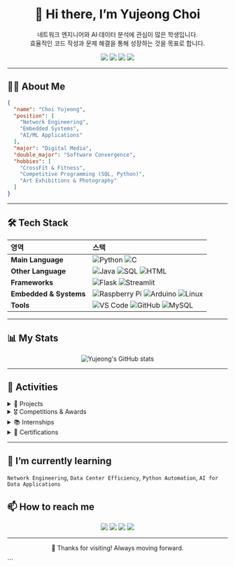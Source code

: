 <!-- 프로필 헤더 -->
<div align="center">

# 👋 Hi there, I’m **Yujeong Choi**  
네트워크 엔지니어와 AI·데이터 분석에 관심이 많은 학생입니다.  
효율적인 코드 작성과 문제 해결을 통해 성장하는 것을 목표로 합니다.

<!-- 소셜 배지 -->
<p align="center">
  <a href="https://github.com/sallydeveloperr"><img src="https://img.shields.io/github/followers/sallydeveloperr?label=Follow&style=social"></a>
  <a href="https://www.linkedin.com/in/유정-최-534b60311"><img src="https://img.shields.io/badge/LinkedIn-0077B5?logo=linkedin&logoColor=white"></a>
  <a href="https://blog.naver.com/sallychoe"><img src="https://img.shields.io/badge/Blog-03C75A?logo=naver&logoColor=white"></a>
  <a href="mailto:sallychoe@naver.com"><img src="https://img.shields.io/badge/Email-D14836?logo=gmail&logoColor=white"></a>
</p>
</div>

---

## 🧑‍💻 About Me

```json
{
  "name": "Choi Yujeong",
  "position": [
    "Network Engineering",
    "Embedded Systems",
    "AI/ML Applications"
  ],
  "major": "Digital Media",
  "double_major": "Software Convergence",
  "hobbies": [
    "CrossFit & Fitness",
    "Competitive Programming (SQL, Python)",
    "Art Exhibitions & Photography"
  ]
}
````

---

## 🛠️ Tech Stack

| 영역                     | 스택                                                                                                                                                                                                                                                                                                                                       |
| :--------------------- | :--------------------------------------------------------------------------------------------------------------------------------------------------------------------------------------------------------------------------------------------------------------------------------------------------------------------------------------- |
| **Main Language**      | ![Python](https://img.shields.io/badge/Python-3776AB?style=for-the-badge\&logo=python\&logoColor=white) ![C](https://img.shields.io/badge/C-A8B9CC?style=for-the-badge\&logo=c\&logoColor=white)                                                                                                                                         |
| **Other Language**     | ![Java](https://img.shields.io/badge/Java-007396?style=for-the-badge\&logo=openjdk\&logoColor=white) ![SQL](https://img.shields.io/badge/SQL-4479A1?style=for-the-badge\&logo=sqlite\&logoColor=white) ![HTML](https://img.shields.io/badge/HTML-E34F26?style=for-the-badge\&logo=html5\&logoColor=white)                                |
| **Frameworks**         | ![Flask](https://img.shields.io/badge/Flask-000000?style=for-the-badge\&logo=flask\&logoColor=white) ![Streamlit](https://img.shields.io/badge/Streamlit-FF4B4B?style=for-the-badge\&logo=streamlit\&logoColor=white)                                                                                                                    |
| **Embedded & Systems** | ![Raspberry Pi](https://img.shields.io/badge/Raspberry_Pi-C51A4A?style=for-the-badge\&logo=raspberrypi\&logoColor=white) ![Arduino](https://img.shields.io/badge/Arduino-00979D?style=for-the-badge\&logo=arduino\&logoColor=white) ![Linux](https://img.shields.io/badge/Linux-FCC624?style=for-the-badge\&logo=linux\&logoColor=black) |
| **Tools**              | ![VS Code](https://img.shields.io/badge/VSCode-007ACC?style=for-the-badge\&logo=visualstudiocode\&logoColor=white) ![GitHub](https://img.shields.io/badge/GitHub-181717?style=for-the-badge\&logo=github\&logoColor=white) ![MySQL](https://img.shields.io/badge/MySQL-4479A1?style=for-the-badge\&logo=mysql\&logoColor=white)          |

---

## 📊 My Stats

<div align="center">

![Yujeong's GitHub stats](https://github-readme-stats.vercel.app/api?username=sallydeveloperr\&show_icons=true\&theme=dracula)

</div>

---

## 🏅 Activities

<details>
  <summary>📂 Projects</summary>

|   기간  | 프로젝트                                              | 설명                                                                                             | 링크                                                              |
| :---: | :------------------------------------------------ | :--------------------------------------------------------------------------------------------- | :-------------------------------------------------------------- |
|  2023 | **Programming GURU1 해커톤 (팀장)**                    | HTML·Python 기반 문제 해결, 보고서 작성, 팀 운영 경험                                                          | -                                                               |
|  2024 | **광명시 청소년 IT 멘토링**                                | 중학생 대상 HTML·Scratch 기초 코딩 교육 및 진로 멘토링                                                          | -                                                               |
|  2024 | **Corning AI Challenge (한양대 X Corning)**          | 키워드 기반 AI 뉴스 추천 시스템 설계·구현                                                                      | -                                                               |
| 2024~ | **Barom Comprehensive Design Project (디지털 가디언즈)** | 불법 패스트무비 저작권 보호 캠페인 (카드뉴스, 캠페인, 딥페이크 탐지 서비스 시연)                                                | -                                                               |
|  2025 | **SKN 20기 – 1차 프로젝트 (Bikini City)**               | MOLIT 자동차 등록 현황 데이터 + 현대·기아 FAQ 크롤링을 활용한 고객지원 FAQ 개선 연구 <br> 데이터 전처리, Streamlit UI, DB 구축, 시각화 | [Repo](https://github.com/SKN20-1ST-2TEAM/Car_Registration_FAQ) |
|  2025 | **Sally’s Network Blog**                          | 네트워크·SQL·리눅스 기술 블로그 운영 (Naver)                                                                 | [Blog](https://blog.naver.com/sallychoe)                        |

</details>

<details>
  <summary>🎖️ Competitions & Awards</summary>

|  연도  | 대회/프로그램                           | 성과                                                |   |
| :--: | :-------------------------------- | :------------------------------------------------ | - |
| 2024 | **LG Aimers 6기**                  | 머신러닝/딥러닝 기반 AI 모델 개발, 상위권 성적                      | - |
| 2024 | **SK Networks AI Bootcamp**       | Python·SQL·ML 프로젝트 수행                             | - |
| 2025 | **CMI AI Innovation Competition** | 팀 "Go CMI Go Korea Go AI" – 뉴스 크롤링·블로그 자동화 시스템 개발 | - |

</details>

<details>
  <summary>📚 Internships</summary>

|      연도      | 기관                 | 역할                                          |   |
| :----------: | :----------------- | :------------------------------------------ | - |
| 2024-2025 겨울 | **iShield (아이쉴드)** | 현장실습 인턴, 보안·AI 탐지 서비스 지원, SQL/Python 데이터 분석 | - |
|   2025 1학기   | **iShield (아이쉴드)** | 장기 인턴십, 프론트엔드 및 네트워크 솔루션 경험                 | - |

</details>

<details>
  <summary>📜 Certifications</summary>

* ITQ (정보기술자격)
* GTQ (그래픽기술자격)
* ADsP (데이터분석 준전문가)
* SQLD (SQL 개발자)
* 리눅스마스터 2급
* 네트워크관리사 2급
* (준비 중) 정보처리기사

</details>

---

## 🌱 I’m currently learning

`Network Engineering`, `Data Center Efficiency`, `Python Automation`, `AI for Data Applications`

## 📫 How to reach me

<p align="center">
  <a href="https://github.com/sallydeveloperr"><img src="https://img.shields.io/github/followers/sallydeveloperr?label=Follow&style=social"></a>
  <a href="https://www.linkedin.com/in/유정-최-534b60311"><img src="https://img.shields.io/badge/LinkedIn-0077B5?logo=linkedin&logoColor=white"></a>
  <a href="https://blog.naver.com/sallychoe"><img src="https://img.shields.io/badge/Blog-03C75A?logo=naver&logoColor=white"></a>
  <a href="mailto:sallychoe@naver.com"><img src="https://img.shields.io/badge/Email-D14836?logo=gmail&logoColor=white"></a>
</p>

---

<p align="center">
  🚀 Thanks for visiting! Always moving forward.
</p>
```
